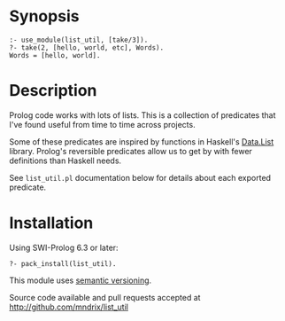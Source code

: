 # Synopsis

    :- use_module(list_util, [take/3]).
    ?- take(2, [hello, world, etc], Words).
    Words = [hello, world].

# Description

Prolog code works with lots of lists.  This is a collection of predicates
that I've found useful from time to time across projects.

Some of these predicates are inspired by functions in Haskell's
[Data.List](http://hackage.haskell.org/packages/archive/base/latest/doc/html/Data-List.html)
library. Prolog's reversible predicates allow us to get by with
fewer definitions than Haskell needs.

See `list_util.pl` documentation below for details about each exported
predicate.

# Installation

Using SWI-Prolog 6.3 or later:

    ?- pack_install(list_util).

This module uses [semantic versioning](http://semver.org/).

Source code available and pull requests accepted at
http://github.com/mndrix/list_util
